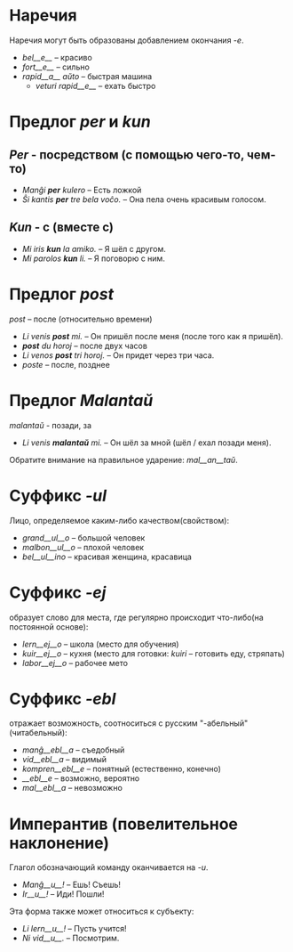 # Наречия

Наречия могут быть образованы добавлением окончания *-e*.

- *bel__e__*   – красиво
- *fort__e__*  – сильно
- *rapid__a__ aŭto*   – быстрая машина
	- *veturi rapid__e__*   – ехать быстро


# Предлог *per* и *kun*

## *Per* - посредством (с помощью чего-то, чем-то)

- *Manĝi __per__ kulero* – Есть ложкой
- *Ŝi kantis __per__ tre bela voĉo.* – Она пела очень красивым голосом.
 
## *Kun* - с (вместе с)        

- *Mi iris __kun__ la amiko.*    – Я шёл с другом.
- *Mi parolos __kun__ li.*       – Я поговорю с ним.



# Предлог *post*

*post* – после (относительно времени)

- *Li venis __post__ mi.*   – Он пришёл после меня (после того как я пришёл).
- *__post__ du horoj* – после двух часов
- *Li venos __post__ tri horoj.* – Он придет через три часа.
- *poste* – после, позднее


# Предлог *Malantaŭ*

*malantaŭ* - позади, за

- *Li venis __malantaŭ__ mi.* – Он шёл за мной (шёл / ехал позади меня).

Обратите внимание на правильное ударение: *mal__an__taŭ*.
 
# Суффикс *-ul*

Лицо, определяемое каким-либо качеством(свойством):

- *grand__ul__o*  – большой человек
- *malbon__ul__o* – плохой человек
- *bel__ul__ino*  – красивая женщина, красавица

 

# Суффикс *-ej*

образует слово для места, где регулярно происходит что-либо(на постоянной основе):

- *lern__ej__o*  – школа (место для обучения)
- *kuir__ej__o*  – кухня (место для готовки: *kuiri* – готовить еду, стряпать)
- *labor__ej__o* – рабочее мето
 

# Суффикс *-ebl*

отражает возможность, соотноситься с русским "-абельный"(читабельный):

- *manĝ__ebl__a* – съедобный
- *vid__ebl__a* – видимый
- *kompren__ebl__e* – понятный (естественно, конечно)
- *__ebl__e* – возможно, вероятно
- *mal__ebl__a* – невозможно


# Имперантив (повелительное наклонение)

Глагол обозначающий команду оканчивается на *-u*.

- *Manĝ__u__!*   – Ешь! Съешь!
- *Ir__u__!*   – Иди! Пошли!

Эта форма также может относиться к субъекту:

- *Li lern__u__!* – Пусть учится!
- *Ni vid__u__.*  – Посмотрим.
 

